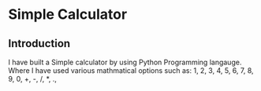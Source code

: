 

# Simple Calculator
## Introduction
I have built a Simple calculator by using Python Programming langauge. Where I have used various mathmatical options such as: 1, 2, 3, 4, 5, 6, 7, 8, 9, 0, +, -, /, *, ., 
